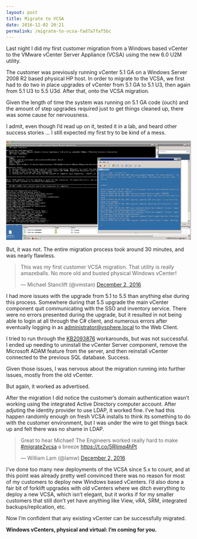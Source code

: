 ```yaml
---
layout: post
title: Migrate to VCSA
date: 2016-12-02 20:21
permalink: /migrate-to-vcsa-fad7a7faf5bc
---
```


Last night I did my first customer migration from a Windows based vCenter to the VMware vCenter Server Appliance (VCSA) using the new 6.0 U2M utility.

The customer was previously running vCenter 5.1 GA on a Windows Server 2008 R2 based physical HP host. In order to migrate to the VCSA, we first had to do two in place upgrades of vCenter from 5.1 GA to 5.1 U3, then again from 5.1 U3 to 5.5 U3d. After that, onto the VCSA migration.

Given the length of time the system was running on 5.1 GA code (ouch) and the amount of step upgrades required just to get things cleaned up, there was some cause for nervousness.

I admit, even though I’d read up on it, tested it in a lab, and heard other success stories … I still expected my first try to be kind of a mess.

![Migration in Progress](/images/866f7-1czoys1rovqn-3wvb1dg4sq.png)

But, it was not. The entire migration process took around 30 minutes, and was nearly flawless.

<blockquote class="twitter-tweet" data-lang="en"><p lang="en" dir="ltr">This was my first customer VCSA migration. That utility is really amazeballs. No more old and busted physical Windows vCenter!</p>&mdash; Michael Stanclift (@vmstan) <a href="https://twitter.com/vmstan/status/804521366745731072">December 2, 2016</a></blockquote> <script async src="//platform.twitter.com/widgets.js" charset="utf-8"></script>

I had more issues with the upgrade from 5.1 to 5.5 than anything else during this process. Somewhere during that 5.5 upgrade the main vCenter component quit communicating with the SSO and inventory service. There were no errors presented during the upgrade, but it resulted in not being able to login at all through the C# client, and numerous errors after eventually logging in as administrator@vsphere.local to the Web Client.

I tried to run through the [KB2093876](https://kb.vmware.com/selfservice/microsites/search.do?language=en_US&cmd=displayKC&externalId=2093876) workarounds, but was not successful. I ended up needing to uninstall the vCenter Server component, remove the Microsoft ADAM feature from the server, and then reinstall vCenter connected to the previous SQL database. Success.

Given those issues, I was nervous about the migration running into further issues, mostly from the old vCenter.

But again, it worked as advertised.

After the migration I did notice the customer’s domain authentication wasn’t working using the integrated Active Directory computer account. After adjuting the identity provider to use LDAP, it worked fine. I’ve had this happen randomly enough on fresh VCSA installs to think its something to do with the customer environment, but I was under the wire to get things back up and felt there was no shame in LDAP.

<blockquote class="twitter-tweet" data-lang="en"><p lang="en" dir="ltr">Great to hear Michael! The Engineers worked really hard to make <a href="https://twitter.com/hashtag/migrate2vcsa?src=hash">#migrate2vcsa</a> a breeze <a href="https://t.co/5RIjmq4hPt">https://t.co/5RIjmq4hPt</a></p>&mdash; William Lam (@lamw) <a href="https://twitter.com/lamw/status/804688216791994368">December 2, 2016</a></blockquote> <script async src="//platform.twitter.com/widgets.js" charset="utf-8"></script>

I’ve done too many new deployments of the VCSA since 5.x to count, and at this point was already pretty well convinced there was no reason for most of my customers to deploy new Windows based vCenters. I’d also done a fair bit of forklift upgrades with old vCenters where we ditch everything to deploy a new VCSA, which isn’t elegant, but it works if for my smaller customers that still don’t yet have anything like View, vRA, SRM, integrated backups/replication, etc.

Now I’m confident that any existing vCenter can be successfully migrated.

**Windows vCenters, physical and virtual: I’m coming for you.**

